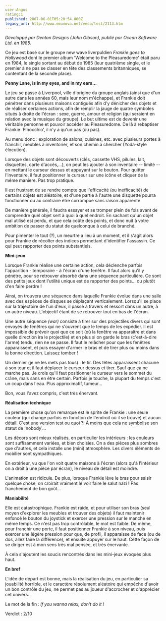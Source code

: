 ```yaml
---
user:Angus
rating:1
published: 2007-06-01T05:20:54.000Z
legacy_url: http://www.emunova.net/veda/test/2113.htm
---
```

_Développé par Denton Designs (John Gibson), publié par Ocean Software Ltd. en 1985\._  

  

Ce jeu est basé sur le groupe new wave liverpuldien _Frankie goes to Hollywood_ dont le premier album 'Welcome to the Pleasuredome' était paru en 1984, le single sortant au début de 1985 (leur quatrième single, et le premier à ne pas se classer en tête des classements britanniques, se contentant de la seconde place).  

  

**Penny Lane, is in my eyes, and in my ears...**  

  

Le jeu se passe à Liverpool, ville d'origine du groupe anglais (ainsi que d'un autre dans les années 60, mais leur nom m'échappe), et Frankie doit pénétrer dans plusieurs maisons contiguës afin d'y dénicher des objets et de réaliser certaines actions, afin de remplir la jauge de quatre symboles situés à droite de l'écran : sexe, guerre, amour et religion (qui seraient en relation avec la musique du groupe). Le but ultime est de devenir une véritable personne et pouvoir accéder au Pleasuredome. De là à rebaptiser Frankie 'Pinocchio', il n'y a qu'un pas (ou pas).  

  

Au menu donc : exploration de salons, cuisines, etc. avec plusieurs portes à franchir, meubles à inventorier, et son chemin à chercher (Yoda-style élocution).  

  

Lorsque des objets sont découverts (clés, cassette VHS, pilules, lait, disquettes, carte d'accès,...), on peut les ajouter à son inventaire -- limité -- en mettant le curseur dessus et appuyant sur le bouton. Pour quitter l'inventaire, il faut positionner le curseur sur une icône et cliquer de la même manière. Pas trop pratique.  

  

Il est frustrant de se rendre compte que l'efficacité (ou inefficacité) de certains objets est aléatoire, et d'une partie à l'autre une disquette pourra fonctionner ou au contraire être corrompue sans raison apparente.  

De manière générale, il faudra essayer et se tromper plein de fois avant de comprendre quel objet sert à quoi à quel endroit. En sachant qu'un objet mal utilisé est perdu, et que cela coûte des points, et donc nuit à votre ambition de passer du statut de quelconque à celui de branché.  

  

Pour pimenter le tout (?), un meurtre a lieu à un moment, et il s'agit alors pour Frankie de récolter des indices permettant d'identifier l'assassin. Ce qui peut rapporter des points substantiels.  

  

**Mini-jeux**  

  

Lorsque Frankie réalise une certaine action, cela déclenche parfois l'apparition - temporaire - à l'écran d'une fenêtre. Il faut alors qu'il y pénètre, pour se retrouver absorbé dans une séquence particulière. Ce sont des petits jeux dont l'utilité unique est de rapporter des points... ou plutôt d'en faire perdre !  

  

Ainsi, on trouvera une séquence dans laquelle Frankie évolue dans une salle avec des espèces de disques se déplaçant verticalement. Lorsqu'il se place sur la trajectoire de l'un d'eux, il passe à travers et ressort dans un autre, à un autre niveau. L'objectif étant de se retrouver tout en bas de l'écran.  

  

Une autre séquence _(war)_ consiste à tirer sur des projectiles divers qui sont envoyés de fenêtres qui ne s'ouvrent que le temps de les expédier. Il est impossible de prévoir quoi que ce soit (où la fenêtre va apparaître et dans quelle direction ira le projectile) et en plus si on garde le bras (c'est-à-dire l'arme) tendu, rien ne se passe. Il faut le relâcher pour que les fenêtres apparaissent, et puis essayer d'armer le bras et de tirer plus ou moins dans la bonne direction. Laissez tomber !  

  

Un dernier (je ne les mets pas tous) : le tir. Des têtes apparaissent chacune à son tour et il faut déplacer le curseur dessus et tirer. Sauf que ça ne marche pas. Je crois qu'il faut positionner le curseur vers le sommet du crâne, mais sans en être certain. Parfois je touche, la plupart du temps c'est un coup dans l'eau. Plus approximatif, tumeur...  

  

Bon, vous l'avez compris, c'est très énervant.  

  

**Réalisation technique**  

  

La première chose qu'on remarque est le sprite de Frankie : une seule couleur (qui change parfois en fonction de l'endroit où il se trouve) et aucun détail. C'est une version test ou quoi ?! À moins que cela ne symbolise son statut de 'nobody'...  

  

Les décors sont mieux réalisés, en particulier les intérieurs : les couleurs sont suffisamment variées, et bien choisies. On a des pièces plus sombres que d'autres, et cela installe une (mini) atmosphère. Les divers éléments de mobilier sont sympathiques.  

En extérieur, vu que l'on voit quatre maisons à l'écran (alors qu'à l'intérieur on a droit à une pièce par écran), le niveau de détail est moindre.  

  

L'animation est ridicule. De plus, lorsque Frankie lève le bras pour saisir quelque chose, on croirait vraiment le voir faire le salut nazi ! Pas franchement de bon goût...  

  

**Maniabilité**  

  

Elle est catastrophique. Frankie est raide, et pour utiliser son bras (seul moyen d'explorer les meubles et trouver des objets) il faut maintenir enfoncé le bouton du joystick et exercer une pression sur le manche en même temps. Ce n'est pas trop contrôlable, le mot est faible. De même, pour franchir une porte, il faut positionner Frankie à son niveau, puis exercer une légère pression pour que, de profil, il apparaisse de face (ou de dos, allez faire la différence), et ensuite appuyer sur le haut. Cette façon de se diriger est à mon sens très mal pensée, et très énervante.  

  

À cela s'ajoutent les soucis rencontrés dans les mini-jeux évoqués plus haut.  

  

**En bref**  

  

L'idée de départ est bonne, mais la réalisation du jeu, en particulier sa jouabilité horrible, et le caractère résolument aléatoire qui empêche d'avoir un bon contrôle du jeu, ne permet pas au joueur d'accrocher et d'apprécier cet univers.  

Le mot de la fin : _if you wanna relax, don't do it !_  

  

Verdict : 2/10